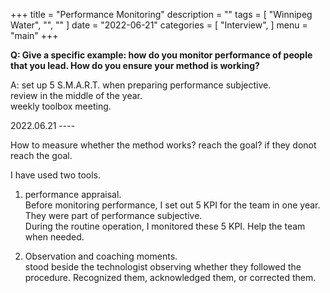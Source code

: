 +++
title = "Performance Monitoring"
description = ""
tags = [
    "Winnipeg Water",
    "",
    ""
]
date = "2022-06-21"
categories = [
    "Interview",
]
menu = "main"
+++

**Q: Give a specific example: how do you monitor performance of people that you lead.  How do you ensure your method is working?**

A: set up 5 S.M.A.R.T. when preparing performance subjective.  
review in the middle of the year.  
weekly toolbox meeting.  

2022.06.21 ----

How to measure whether the method works?
reach the goal? if they donot reach the goal.

I have used two tools.
1) performance appraisal.  
Before monitoring performance, I set out 5 KPI for the team in one year.  They were part of performance subjective.  
During the routine operation, I monitored these 5 KPI.  Help the team when needed.  

2) Observation and coaching moments.  
stood beside the technologist observing whether they followed the procedure. Recognized them, acknowledged them, or corrected them.



